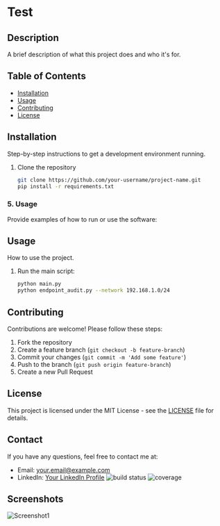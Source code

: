 # Test
## Description
A brief description of what this project does and who it's for.
## Table of Contents
- [Installation](#installation)
- [Usage](#usage)
- [Contributing](#contributing)
- [License](#license)
## Installation
Step-by-step instructions to get a development environment running.

1. Clone the repository
   ```bash
   git clone https://github.com/your-username/project-name.git
   pip install -r requirements.txt

### 5. **Usage**
Provide examples of how to run or use the software:

## Usage
How to use the project.

1. Run the main script:
   ```bash
   python main.py
   python endpoint_audit.py --network 192.168.1.0/24

## Contributing
Contributions are welcome! Please follow these steps:

1. Fork the repository
2. Create a feature branch (`git checkout -b feature-branch`)
3. Commit your changes (`git commit -m 'Add some feature'`)
4. Push to the branch (`git push origin feature-branch`)
5. Create a new Pull Request
## License
This project is licensed under the MIT License - see the [LICENSE](www.google.com) file for details.
## Contact
If you have any questions, feel free to contact me at:
- Email: your.email@example.com
- LinkedIn: [Your LinkedIn Profile](https://www.linkedin.com/in/yourprofile/)
![build status](https://img.shields.io/badge/build-passing-brightgreen)
![coverage](https://img.shields.io/badge/coverage-95%25-green)
## Screenshots
![Screenshot1](path/to/screenshot1.png)



